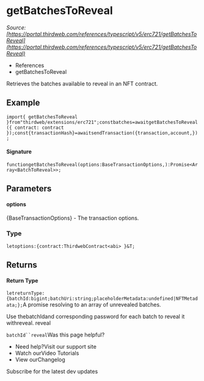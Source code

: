 # getBatchesToReveal

*Source: [https://portal.thirdweb.com/references/typescript/v5/erc721/getBatchesToReveal](https://portal.thirdweb.com/references/typescript/v5/erc721/getBatchesToReveal)*

* References
* getBatchesToReveal

Retrieves the batches available to reveal in an NFT contract.

## Example

`import{ getBatchesToReveal }from"thirdweb/extensions/erc721";constbatches=awaitgetBatchesToReveal({ contract: contract });const{transactionHash}=awaitsendTransaction({transaction,account,});`
#### Signature

`functiongetBatchesToReveal(options:BaseTransactionOptions,):Promise<Array<BatchToReveal>>;`
## Parameters

#### options

{BaseTransactionOptions} - The transaction options.

### Type

`letoptions:{contract:ThirdwebContract<abi> }&T;`
## Returns

#### Return Type

`letreturnType:{batchId:bigint;batchUri:string;placeholderMetadata:undefined|NFTMetadata;};`A promise resolving to an array of unrevealed batches.

Use thebatchIdand corresponding password for each batch to reveal it withreveal. reveal

`batchId``reveal`Was this page helpful?

* Need help?Visit our support site
* Watch ourVideo Tutorials
* View ourChangelog

Subscribe for the latest dev updates

